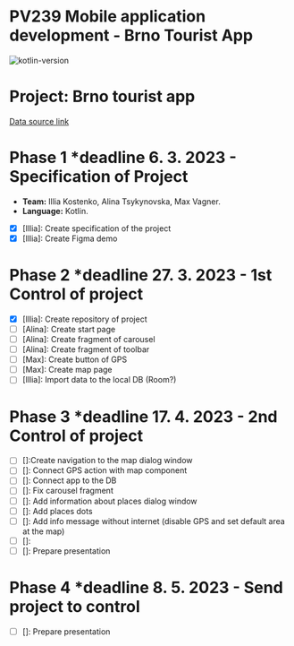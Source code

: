 # PV239 Mobile application development - Brno Tourist App
![kotlin-version](https://img.shields.io/badge/kotlin-1.8.0-orange) 
# Project: Brno tourist app
[Data source link](https://data.brno.cz/datasets/mestobrno::turistick%C3%A9-okruhy-popular-tourist-routes/explore?location=49.198311%2C16.617438%2C13.00)
# Phase 1 *deadline 6. 3. 2023 - Specification of Project
* **Team:** Illia Kostenko,  Alina Tsykynovska, Max Vagner.
* **Language:** Kotlin.
* [x] [Illia]: Create specification of the project
* [x] [Illia]: Create Figma demo
# Phase 2 *deadline 27. 3. 2023 - 1st Control of project
* [x] [Illia]: Create repository of project
* [ ] [Alina]: Create start page
* [ ] [Alina]: Create fragment of carousel
* [ ] [Alina]: Create fragment of toolbar
* [ ] [Max]: Create button of GPS
* [ ] [Max]: Create map page
* [ ] [Illia]: Import data to the local DB (Room?)
# Phase 3 *deadline 17. 4. 2023 - 2nd Control of project
* [ ] []:Create navigation to the map dialog window
* [ ] []: Connect GPS action with map component
* [ ] []: Connect app to the DB
* [ ] []: Fix carousel fragment
* [ ] []: Add information about places dialog window
* [ ] []: Add places dots
* [ ] []: Add info message without internet (disable GPS and set default area at the map)
* [ ] []: 
* [ ] []: Prepare presentation
# Phase 4 *deadline 8. 5. 2023 - Send project to control
* [ ] []: Prepare presentation
